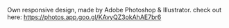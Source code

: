 Own responsive design, made by Adobe Photoshop & Illustrator.
check out here:
https://photos.app.goo.gl/KAvyQZ3okAhAE7br6
